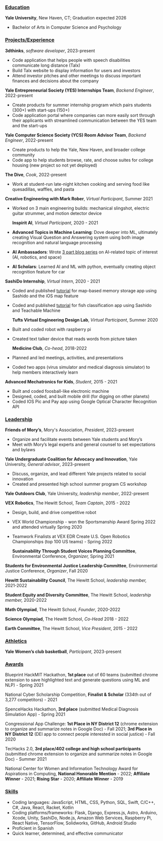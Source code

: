 ﻿### **<u>Education</u>** 
**Yale University**, New Haven, CT; Graduation expected 2026

- Bachelor of Arts in Computer Science and Psychology

### <u>**Projects/Experience**</u>

**3dthinks**, *software developer*, 2023-present

- Code application that helps people with speech disabilities communicate long distance (Talx)
- Build Talx website to display information for users and investors
- Attend investor pitches and other meetings to discuss important finances and decisions about the company

**Yale Entrepreneurial Society (YES) Internships Team**, *Backend Engineer*, 2022-present

- Create products for summer internship program which pairs students (300+) with start-ups (150+)
- Code application portal where companies can more easily sort through their applicants with streamlined communication between the YES team and the start-ups

**Yale Computer Science Society (YCS) Room Advisor Team**, *Backend Engineer*, 2022-present

- Create products to help the Yale, New Haven, and broader college community
- Code app to help students browse, rate, and choose suites for college housing (new project so not yet deployed)

**The Dive**, *Cook*, 2022-present

- Work at student-run late-night kitchen cooking and serving food like quesadillas, waffles, and pasta

**Creative Engineering with Mark Rober**, *Virtual Participant*, Summer 2021

- Worked on 3 main engineering builds: mechanical slingshot, electric guitar strummer, and motion detector device

  **Inspirit AI**, *Virtual Participant*, 2020 - 2021

- **Advanced Topics in Machine Learning**: Dove deeper into ML, ultimately creating Visual Question and Answering system using both image recognition and natural language processing
- **AI Ambassadors**: Wrote [3 part blog series](https://medium.com/@cabaillie) on AI-related topic of interest (AI, robotics, and space)
- **AI Scholars**: Learned AI and ML with python, eventually creating object recognition feature for car

**SashiDo Internship**, *Virtual Intern*, 2020 - 2021

- Coded and published [tutorial](https://blog.sashido.io/snapshot-how-to-create-a-digital-scrapbook-in-ios-part-1/) for map-based memory storage app using Sashido and the iOS map feature
- Coded and published [tutorial](https://dev.to/carolinebaillie/fish-classification-ios-app-with-sashido-and-teachable-machine-417i) for fish classification app using Sashido and Teachable Machine

  **Tufts Virtual Engineering Design Lab**, *Virtual Participant*, Summer 2020

- Built and coded robot with raspberry pi
- Created text talker device that reads words from picture taken

  **Medicine Club**, *Co-head*, 2018-2022

- Planned and led meetings, activities, and presentations
- Coded two apps (virus simulator and medical diagnosis simulator) to help members interactively learn

**Advanced Mechatronics for Kids**, *Student*, 2015 - 2021

- Built and coded foosball-like electronic machine
- Designed, coded, and built mobile drill (for digging on other planets)
- Coded IOS Pic and Pay app using Google Optical Character Recognition API

### <u>**Leadership**</u>

**Friends of Mory’s**, Mory's Association, *President*, 2023-present

- Organize and facilitate events between Yale students and Mory’s
- Meet with Mory’s legal experts and general counsel to set expectations and bylaws

**Yale Undergraduate Coalition for Advocacy and Innovation**, Yale University, *General advisor*, 2023-present

- Discuss, organize, and lead different Yale projects related to social innovation
- Created and presented high school summer program CS workshop

**Yale Outdoors Club**, Yale University, *leadership member*, 2022-present

**VEX Robotics**, The Hewitt School, *Team Captain*, 2015 - 2022

- Design, build, and drive competitive robot
- VEX World Championship - won the Sportsmanship Award Spring 2022 and attended virtually Spring 2020
- Teamwork Finalists at VEX EDR Create U.S. Open Robotics Championships (top 100 US teams) - Spring 2022

  **Sustainability Through Student Voices Planning Committee**, Environmental Conference, *Organizer,* Spring 2021

**Students for Environmental Justice Leadership Committee**, Environmental Justice Conference, *Organizer*, Fall 2020

**Hewitt Sustainability Council**, The Hewitt School, *leadership member,* 2021-2022

**Student Equity and Diversity Committee**, The Hewitt School, *leadership member,* 2020-2022

**Math Olympiad**, The Hewitt School, *Founder*, 2020-2022

**Science Olympiad**, The Hewitt School, *Co-Head* 2018 - 2022

**Earth Committee**, The Hewitt School, *Vice President*, 2015 - 2022

### <u>**Athletics**</u>

**Yale Women’s club basketball**, *Participant*, 2023-present

### <u>**Awards**</u>

Blueprint HackMIT Hackathon, **1st place** out of 60 teams (submitted chrome extension to save highlighted text and generate questions using ML and NLP) - Spring 2021

National Cyber Scholarship Competition, **Finalist & Scholar** (334th out of 3,277 competitors) - 2021

SpenceHacks Hackathon, **3rd place** (submitted Medical Diagnosis Simulation App) - Spring 2021

Congressional App Challenge: **1st Place in NY District 12** (chrome extension to organize and summarize notes in Google Doc) - Fall 2021; **3rd Place in NY District 12** (DEI app to connect people interested in social justice) - Fall 2020

TecHacks 2.0, **3rd place/402 college and high school participants** (submitted chrome extension to organize and summarize notes in Google Doc) - Summer 2021

National Center for Women and Information Technology Award for Aspirations in Computing, **National Honorable Mention** - 2022; **Affiliate Winner** - 2021; **Rising Star** - 2020; **Affiliate Winner** - 2019

### <u>**Skills**</u>

- Coding languages: JavaScript, HTML, CSS, Python, SQL, Swift, C/C++, C#, Java, React, Racket, Kotlin
- Coding platforms/frameworks: Flask, Django, Express.js, Astro, Arduino, Xcode, Unity, SashiDo, Node.js, Amazon Web Services, Raspberry Pi, React Native, TensorFlow, Solidworks,  GitHub, Android Studio
- Proficient in Spanish
- Quick learner, determined, and effective communicator
